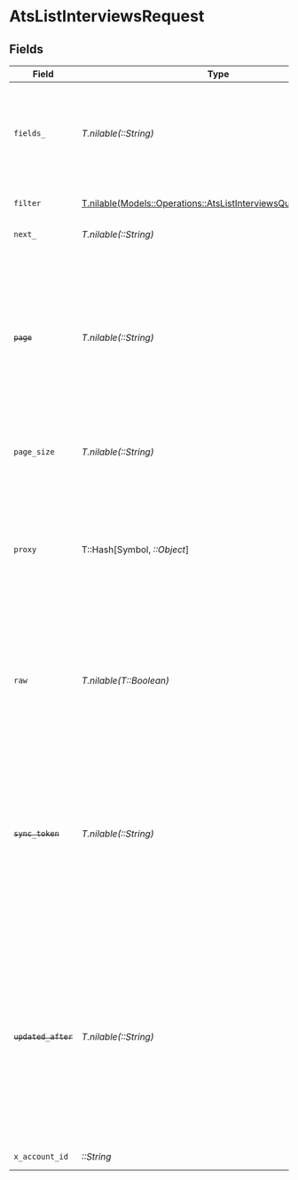 # AtsListInterviewsRequest


## Fields

| Field                                                                                                                                                                                                                                                        | Type                                                                                                                                                                                                                                                         | Required                                                                                                                                                                                                                                                     | Description                                                                                                                                                                                                                                                  | Example                                                                                                                                                                                                                                                      |
| ------------------------------------------------------------------------------------------------------------------------------------------------------------------------------------------------------------------------------------------------------------ | ------------------------------------------------------------------------------------------------------------------------------------------------------------------------------------------------------------------------------------------------------------ | ------------------------------------------------------------------------------------------------------------------------------------------------------------------------------------------------------------------------------------------------------------ | ------------------------------------------------------------------------------------------------------------------------------------------------------------------------------------------------------------------------------------------------------------ | ------------------------------------------------------------------------------------------------------------------------------------------------------------------------------------------------------------------------------------------------------------ |
| `fields_`                                                                                                                                                                                                                                                    | *T.nilable(::String)*                                                                                                                                                                                                                                        | :heavy_minus_sign:                                                                                                                                                                                                                                           | The comma separated list of fields that will be returned in the response (if empty, all fields are returned)                                                                                                                                                 | id,remote_id,application_id,remote_application_id,interview_stage_id,remote_interview_stage_id,interview_stage,status,interview_status,interviewer_ids,remote_interviewer_ids,interview_parts,interviewers,start_at,end_at,meeting_url,created_at,updated_at |
| `filter`                                                                                                                                                                                                                                                     | [T.nilable(Models::Operations::AtsListInterviewsQueryParamFilter)](../../models/operations/atslistinterviewsqueryparamfilter.md)                                                                                                                             | :heavy_minus_sign:                                                                                                                                                                                                                                           | ATS Interviews Filter                                                                                                                                                                                                                                        |                                                                                                                                                                                                                                                              |
| `next_`                                                                                                                                                                                                                                                      | *T.nilable(::String)*                                                                                                                                                                                                                                        | :heavy_minus_sign:                                                                                                                                                                                                                                           | The unified cursor                                                                                                                                                                                                                                           |                                                                                                                                                                                                                                                              |
| ~~`page`~~                                                                                                                                                                                                                                                   | *T.nilable(::String)*                                                                                                                                                                                                                                        | :heavy_minus_sign:                                                                                                                                                                                                                                           | : warning: ** DEPRECATED **: This will be removed in a future release, please migrate away from it as soon as possible.<br/><br/>The page number of the results to fetch                                                                                     |                                                                                                                                                                                                                                                              |
| `page_size`                                                                                                                                                                                                                                                  | *T.nilable(::String)*                                                                                                                                                                                                                                        | :heavy_minus_sign:                                                                                                                                                                                                                                           | The number of results per page (default value is 25)                                                                                                                                                                                                         |                                                                                                                                                                                                                                                              |
| `proxy`                                                                                                                                                                                                                                                      | T::Hash[Symbol, *::Object*]                                                                                                                                                                                                                                  | :heavy_minus_sign:                                                                                                                                                                                                                                           | Query parameters that can be used to pass through parameters to the underlying provider request by surrounding them with 'proxy' key                                                                                                                         |                                                                                                                                                                                                                                                              |
| `raw`                                                                                                                                                                                                                                                        | *T.nilable(T::Boolean)*                                                                                                                                                                                                                                      | :heavy_minus_sign:                                                                                                                                                                                                                                           | Indicates that the raw request result should be returned in addition to the mapped result (default value is false)                                                                                                                                           |                                                                                                                                                                                                                                                              |
| ~~`sync_token`~~                                                                                                                                                                                                                                             | *T.nilable(::String)*                                                                                                                                                                                                                                        | :heavy_minus_sign:                                                                                                                                                                                                                                           | : warning: ** DEPRECATED **: This will be removed in a future release, please migrate away from it as soon as possible.<br/><br/>The sync token to select the only updated results                                                                           |                                                                                                                                                                                                                                                              |
| ~~`updated_after`~~                                                                                                                                                                                                                                          | *T.nilable(::String)*                                                                                                                                                                                                                                        | :heavy_minus_sign:                                                                                                                                                                                                                                           | : warning: ** DEPRECATED **: This will be removed in a future release, please migrate away from it as soon as possible.<br/><br/>Use a string with a date to only select results updated after that given date                                               | 2020-01-01T00:00:00.000Z                                                                                                                                                                                                                                     |
| `x_account_id`                                                                                                                                                                                                                                               | *::String*                                                                                                                                                                                                                                                   | :heavy_check_mark:                                                                                                                                                                                                                                           | The account identifier                                                                                                                                                                                                                                       |                                                                                                                                                                                                                                                              |
